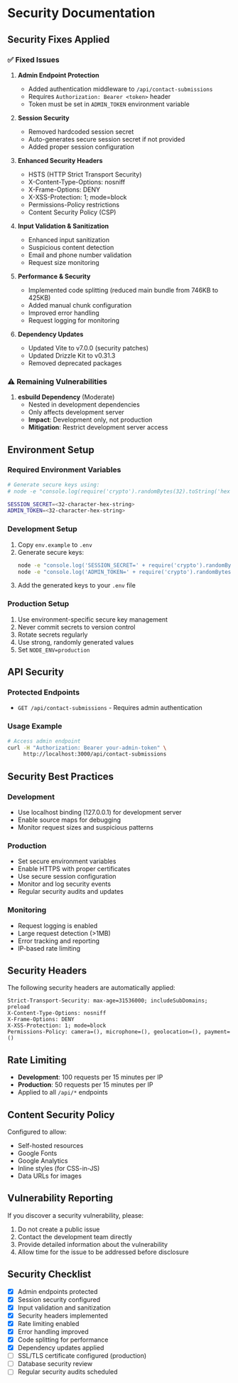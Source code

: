 # Security Documentation

## Security Fixes Applied

### ✅ Fixed Issues

1. **Admin Endpoint Protection**
   - Added authentication middleware to `/api/contact-submissions`
   - Requires `Authorization: Bearer <token>` header
   - Token must be set in `ADMIN_TOKEN` environment variable

2. **Session Security**
   - Removed hardcoded session secret
   - Auto-generates secure session secret if not provided
   - Added proper session configuration

3. **Enhanced Security Headers**
   - HSTS (HTTP Strict Transport Security)
   - X-Content-Type-Options: nosniff
   - X-Frame-Options: DENY
   - X-XSS-Protection: 1; mode=block
   - Permissions-Policy restrictions
   - Content Security Policy (CSP)

4. **Input Validation & Sanitization**
   - Enhanced input sanitization
   - Suspicious content detection
   - Email and phone number validation
   - Request size monitoring

5. **Performance & Security**
   - Implemented code splitting (reduced main bundle from 746KB to 425KB)
   - Added manual chunk configuration
   - Improved error handling
   - Request logging for monitoring

6. **Dependency Updates**
   - Updated Vite to v7.0.0 (security patches)
   - Updated Drizzle Kit to v0.31.3
   - Removed deprecated packages

### ⚠️ Remaining Vulnerabilities

1. **esbuild Dependency** (Moderate)
   - Nested in development dependencies
   - Only affects development server
   - **Impact**: Development only, not production
   - **Mitigation**: Restrict development server access

## Environment Setup

### Required Environment Variables

```bash
# Generate secure keys using:
# node -e "console.log(require('crypto').randomBytes(32).toString('hex'))"

SESSION_SECRET=<32-character-hex-string>
ADMIN_TOKEN=<32-character-hex-string>
```

### Development Setup

1. Copy `env.example` to `.env`
2. Generate secure keys:
   ```bash
   node -e "console.log('SESSION_SECRET=' + require('crypto').randomBytes(32).toString('hex'))"
   node -e "console.log('ADMIN_TOKEN=' + require('crypto').randomBytes(32).toString('hex'))"
   ```
3. Add the generated keys to your `.env` file

### Production Setup

1. Use environment-specific secure key management
2. Never commit secrets to version control
3. Rotate secrets regularly
4. Use strong, randomly generated values
5. Set `NODE_ENV=production`

## API Security

### Protected Endpoints

- `GET /api/contact-submissions` - Requires admin authentication

### Usage Example

```bash
# Access admin endpoint
curl -H "Authorization: Bearer your-admin-token" \
     http://localhost:3000/api/contact-submissions
```

## Security Best Practices

### Development
- Use localhost binding (127.0.0.1) for development server
- Enable source maps for debugging
- Monitor request sizes and suspicious patterns

### Production
- Set secure environment variables
- Enable HTTPS with proper certificates
- Use secure session configuration
- Monitor and log security events
- Regular security audits and updates

### Monitoring
- Request logging is enabled
- Large request detection (>1MB)
- Error tracking and reporting
- IP-based rate limiting

## Security Headers

The following security headers are automatically applied:

```
Strict-Transport-Security: max-age=31536000; includeSubDomains; preload
X-Content-Type-Options: nosniff
X-Frame-Options: DENY
X-XSS-Protection: 1; mode=block
Permissions-Policy: camera=(), microphone=(), geolocation=(), payment=()
```

## Rate Limiting

- **Development**: 100 requests per 15 minutes per IP
- **Production**: 50 requests per 15 minutes per IP
- Applied to all `/api/*` endpoints

## Content Security Policy

Configured to allow:
- Self-hosted resources
- Google Fonts
- Google Analytics
- Inline styles (for CSS-in-JS)
- Data URLs for images

## Vulnerability Reporting

If you discover a security vulnerability, please:
1. Do not create a public issue
2. Contact the development team directly
3. Provide detailed information about the vulnerability
4. Allow time for the issue to be addressed before disclosure

## Security Checklist

- [x] Admin endpoints protected
- [x] Session security configured
- [x] Input validation and sanitization
- [x] Security headers implemented
- [x] Rate limiting enabled
- [x] Error handling improved
- [x] Code splitting for performance
- [x] Dependency updates applied
- [ ] SSL/TLS certificate configured (production)
- [ ] Database security review
- [ ] Regular security audits scheduled 